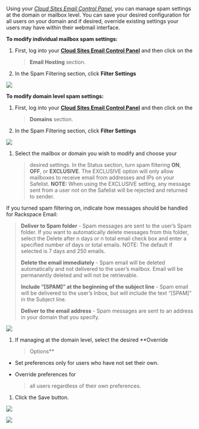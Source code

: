 Using your [*Cloud Sites Email Control
Panel*](https://cloudsites.mycpsrvr.com), you can manage spam settings
at the domain or mailbox level. You can save your desired configuration
for all users on your domain and if desired, override existing settings
your users may have within their webmail interface.

**To modify individual mailbox spam settings:**

1.  First, log into your [**Cloud Sites Email Control Panel**](https://cloudsites.mycpsrvr.com) and then click on the
    > **Email Hosting** section.

2.  In the Spam Filtering section, click **Filter Settings**

![](managingspam1.png)

**To modify domain level spam settings:**

1.  First, log into your [**Cloud Sites Email Control Panel**](https://cloudsites.mycpsrvr.com) and then click on the
    > **Domains** section.

2.  In the Spam Filtering section, click **Filter Settings**

![](managingspam2.png)

1.  Select the mailbox or domain you wish to modify and choose your
    > desired settings. In the Status section, turn spam filtering
    > **ON**, **OFF**, or **EXCLUSIVE**. The EXCLUSIVE option will only
    > allow mailboxes to receive email from addresses and IPs on
    > your Safelist. **NOTE:** When using the EXCLUSIVE setting, any
    > message sent from a user not on the Safelist will be rejected and
    > returned to sender.

If you turned spam filtering on, indicate how messages should be handled
for Rackspace Email:

> **Deliver to Spam folder** - Spam messages are sent to the user’s Spam
> folder. If you want to automatically delete messages from this folder,
> select the Delete after n days or n total email check box and enter a
> specified number of days or total emails. NOTE: The default if
> selected is 7 days and 250 emails.
>
> **Delete the email immediately** - Spam email will be deleted
> automatically and not delivered to the user’s mailbox. Email will be
> permanently deleted and will not be retrievable.
>
> **Include “\[SPAM\]” at the beginning of the subject line** - Spam
> email will be delivered to the user’s Inbox, but will include the text
> “\[SPAM\]” in the Subject line.
>
> **Deliver to the email address** - Spam messages are sent to an
> address in your domain that you specify.

![](managingspam3.png)

1.  If managing at the domain level, select the desired **Override
    > Options**

-   Set preferences only for users who have not set their own.

-   <span id="_gjdgxs" class="anchor"></span>Override preferences for
    > all users regardless of their own preferences.

1.  Click the Save button.

![](managingspam4.png)

![](managingspam5.png)
